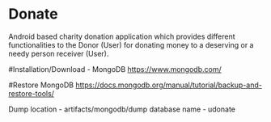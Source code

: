 # Donate
Android based charity donation application which provides different functionalities to the Donor (User) for donating money to a deserving or a needy person receiver (User).

#Installation/Download - MongoDB
https://www.mongodb.com/

#Restore MongoDB
https://docs.mongodb.org/manual/tutorial/backup-and-restore-tools/

Dump location - artifacts/mongodb/dump
database name - udonate

